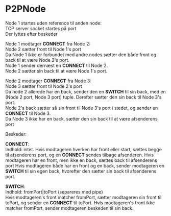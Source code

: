 # P2PNode

Node 1 startes uden reference til anden node:  
TCP server socket startes på port  
Der lyttes efter beskeder

Node 1 modtager __CONNECT__ fra Node 2:  
Node 2 sætter front til Node 1's port  
Da Node 1 ikke er forbundet med andre nodes sætter den både front og back til at være Node 2's port.  
Node 1 sender dernæst en __CONNECT__ til Node 2.  
Node 2 sætter sin back til at være Node 1's port.  

Node 2 modtager __CONNECT__ fra Node 3:  
Node 3 sætter front til Node 2's port  
Da node 2 allerede har en back, sender den en __SWITCH__ til sin back, med en (Node 2 port, Node 3 port) tuple. Derefter sætter den sin back til Node 3's port.  
Node 2's back sætter  så sin front til Node 3's port i stedet, og sender en __CONNECT__ til Node 3.  
Da Node 3 ikke har en back, sætter den sin back til at være afsenderens port  


Beskeder:  

__CONNECT__:  
Indhold: intet. 
Hvis modtageren hverken har front eller start, sættes begge til afsenderens port, og en __CONNECT__ sendes tilbage afsenderen.
Hvis modtageren har en front, men ikke en back, sættes back til afsenderens port
Hvis modtageren både har en front og en back, sender modtageren en __SWITCH__ til sin egen back, hvorefter den sætter sin back til afsenderens port. 

__SWITCH__:  
Indhold: fromPort|toPort (separeres med pipe)  
Hvis modtageren's front matcher fromPort, sætter modtageren sin front til toPort, og sender en __CONNECT__ til toPort.
Hvis modtageren's front ikke matcher fromPort, sender modtageren beskeden til sin back.
